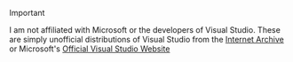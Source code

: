 > [!IMPORTANT]
> I am not affiliated with Microsoft or the developers of Visual Studio. These are simply unofficial distributions of Visual Studio from the [Internet Archive](https://archive.org/) or Microsoft's [Official Visual Studio Website](https://visualstudio.microsoft.com/downloads/)
